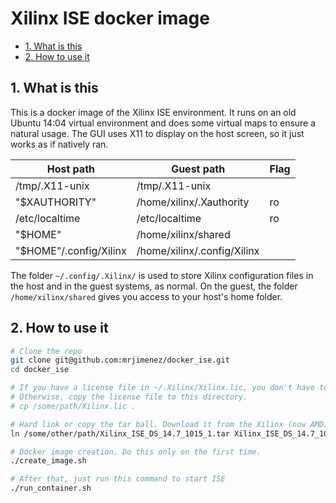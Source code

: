 # Xilinx ISE docker image <!-- omit in toc -->

- [1. What is this](#1-what-is-this)
- [2. How to use it](#2-how-to-use-it)

## 1. What is this

This is a docker image of the Xilinx ISE environment. It runs on an old Ubuntu 14:04 virtual environment and does some virtual maps to ensure a natural usage. The GUI uses X11 to display on the host screen, so it just works as if natively ran.

Host path              | Guest path                  | Flag
-----------------------|-----------------------------|------
/tmp/.X11-unix         | /tmp/.X11-unix              |
"$XAUTHORITY"          | /home/xilinx/.Xauthority    | ro
/etc/localtime         | /etc/localtime              | ro
"$HOME"                | /home/xilinx/shared         |
"$HOME"/.config/Xilinx | /home/xilinx/.config/Xilinx |

The folder `~/.config/.Xilinx/` is used to store Xilinx configuration files in the host and in the guest systems, as normal. On the guest, the folder `/home/xilinx/shared` gives you access to your host's home folder.

## 2. How to use it

```bash
# Clone the repo
git clone git@github.com:mrjimenez/docker_ise.git
cd docker_ise

# If you have a license file in ~/.Xilinx/Xilinx.lic, you don't have to do anything.
# Otherwise, copy the license file to this directory.
# cp /some/path/Xilinx.lic .

# Hard link or copy the tar ball. Download it from the Xilinx (now AMD) site.
ln /some/other/path/Xilinx_ISE_DS_14.7_1015_1.tar Xilinx_ISE_DS_14.7_1015_1.tar

# Docker image creation. Do this only on the first time.
./create_image.sh

# After that, just run this command to start ISE
./run_container.sh
```
